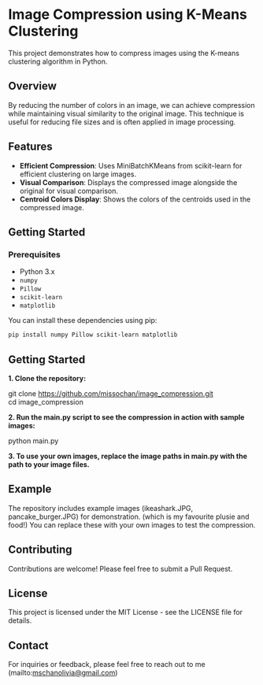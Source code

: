 # Image Compression using K-Means Clustering

This project demonstrates how to compress images using the K-means clustering algorithm in Python.

## Overview

By reducing the number of colors in an image, we can achieve compression while maintaining visual similarity to the original image. This technique is useful for reducing file sizes and is often applied in image processing.

## Features

- **Efficient Compression**: Uses MiniBatchKMeans from scikit-learn for efficient clustering on large images.
- **Visual Comparison**: Displays the compressed image alongside the original for visual comparison.
- **Centroid Colors Display**: Shows the colors of the centroids used in the compressed image.

## Getting Started

### Prerequisites

- Python 3.x
- `numpy`
- `Pillow`
- `scikit-learn`
- `matplotlib`

You can install these dependencies using pip:

```bash
pip install numpy Pillow scikit-learn matplotlib
```

## Getting Started

**1. Clone the repository:**    
  
  git clone https://github.com/missochan/image_compression.git  
  cd image_compression

**2. Run the main.py script to see the compression in action with sample images:**  
  
  python main.py

**3. To use your own images, replace the image paths in main.py with the path to your image files.**

## Example
The repository includes example images (ikeashark.JPG, pancake_burger.JPG) for demonstration. (which is my favourite plusie and food!) You can replace these with your own images to test the compression.

## Contributing
Contributions are welcome! Please feel free to submit a Pull Request.

## License
This project is licensed under the MIT License - see the LICENSE file for details.

## Contact
For inquiries or feedback, please feel free to reach out to me (mailto:mschanolivia@gmail.com)


